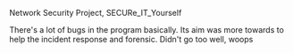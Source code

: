 Network Security Project, SECURe_IT_Yourself

There's a lot of bugs in the program basically. Its aim was more towards to help the incident response and forensic. Didn't go too well, woops
